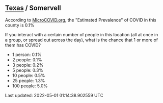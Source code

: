 
## [Texas](/united-states/texas) / Somervell

According to [MicroCOVID.org](http://microcovid.org),
the "Estimated Prevalence" of COVID in this county is 0.1%

If you interact with a certain number of people in this location
(all at once in a group, or spread out across the day), what is the chance that
1 or more of them has COVID?

- 1 person: 0.1%
- 2 people: 0.1%
- 3 people: 0.2%
- 5 people: 0.3%
- 10 people: 0.5%
- 25 people: 1.3%
- 100 people: 5.0%

Last updated: 2022-05-01 01:14:38.902559 UTC
